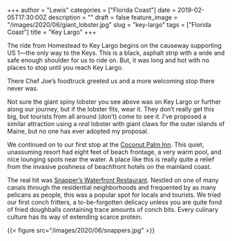 +++
author = "Lewis"
categories = ["Florida Coast"]
date = 2019-02-05T17:30:00Z
description = ""
draft = false
feature_image = "/images/2020/06/giant_lobster.jpg"
slug = "key-largo"
tags = ["Florida Coast"]
title = "Key Largo"
+++


The ride from Homestead to Key Largo begins on the causeway supporting US 1—the only way to the Keys. This is a black, asphalt strip with a wide and safe enough shoulder for us to ride on. But, it was long and hot with no places to stop until you reach Key Largo.

There Chef Joe’s foodtruck greeted us and a more welcoming stop there never was.

Not sure the giant spiny lobster you see above was on Key Largo or further along our journey, but if the lobster fits, wear it. They don’t really get this big, but tourists from all around (don’t) come to see it. I’ve proposed a similar attraction using a _real_ lobster with giant claws for the outer islands of Maine, but no one has ever adopted my proposal.

We continued on to our first stop at the [Coconut Palm Inn](https://www.coconutpalminn.com). This quiet, unassuming resort had eight feet of beach frontage, a very warm pool, and nice lounging spots near the water. A place like this is really quite a relief from the invasive poshness of beachfront hotels on the mainland coast.

The real hit was [Snapper’s Waterfront Restaurant](https://snapperskeylargo.com). Nestled on one of many canals through the residential neighborhoods and frequented by as many pelicans as people, this was a popular spot for locals and tourists. We tried our first conch fritters, a to-be-forgotten delicacy unless you are quite fond of fried doughballs containing trace amounts of conch bits. Every culinary culture has its way of extending scarce protein.

{{< figure src="/images/2020/06/snappers.jpg" >}}

